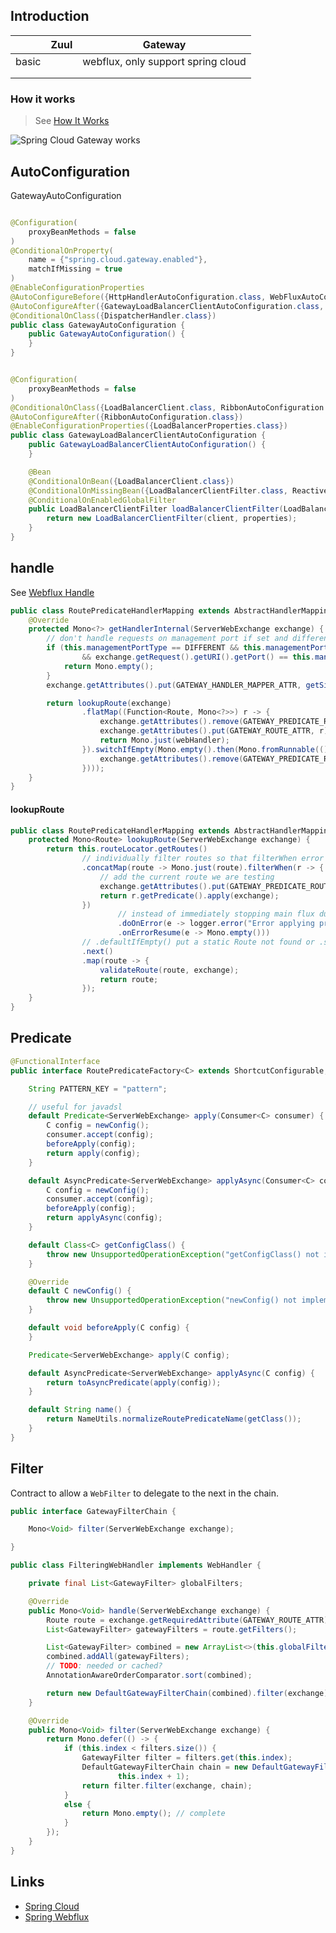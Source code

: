 ## Introduction



|       | Zuul | Gateway                            |
| ----- | ---- | ---------------------------------- |
| basic |      | webflux, only support spring cloud |
|       |      |                                    |
|       |      |                                    |


### How it works

> See [How It Works](https://cloud.spring.io/spring-cloud-static/spring-cloud-gateway/2.2.2.RELEASE/reference/html/#gateway-how-it-works)

![Spring Cloud Gateway works](https://cloud.spring.io/spring-cloud-static/spring-cloud-gateway/2.2.2.RELEASE/reference/html/images/spring_cloud_gateway_diagram.png)

## AutoConfiguration

GatewayAutoConfiguration

```java

@Configuration(
    proxyBeanMethods = false
)
@ConditionalOnProperty(
    name = {"spring.cloud.gateway.enabled"},
    matchIfMissing = true
)
@EnableConfigurationProperties
@AutoConfigureBefore({HttpHandlerAutoConfiguration.class, WebFluxAutoConfiguration.class})
@AutoConfigureAfter({GatewayLoadBalancerClientAutoConfiguration.class, GatewayClassPathWarningAutoConfiguration.class})
@ConditionalOnClass({DispatcherHandler.class})
public class GatewayAutoConfiguration {
    public GatewayAutoConfiguration() {
    }
}
```

```java

@Configuration(
    proxyBeanMethods = false
)
@ConditionalOnClass({LoadBalancerClient.class, RibbonAutoConfiguration.class, DispatcherHandler.class})
@AutoConfigureAfter({RibbonAutoConfiguration.class})
@EnableConfigurationProperties({LoadBalancerProperties.class})
public class GatewayLoadBalancerClientAutoConfiguration {
    public GatewayLoadBalancerClientAutoConfiguration() {
    }

    @Bean
    @ConditionalOnBean({LoadBalancerClient.class})
    @ConditionalOnMissingBean({LoadBalancerClientFilter.class, ReactiveLoadBalancerClientFilter.class})
    @ConditionalOnEnabledGlobalFilter
    public LoadBalancerClientFilter loadBalancerClientFilter(LoadBalancerClient client, LoadBalancerProperties properties) {
        return new LoadBalancerClientFilter(client, properties);
    }
}
```

## handle

See [Webflux Handle](/docs/CS/Java/Spring/webflux.md?id=handle)

```java
public class RoutePredicateHandlerMapping extends AbstractHandlerMapping {
    @Override
    protected Mono<?> getHandlerInternal(ServerWebExchange exchange) {
        // don't handle requests on management port if set and different than server port
        if (this.managementPortType == DIFFERENT && this.managementPort != null
                && exchange.getRequest().getURI().getPort() == this.managementPort) {
            return Mono.empty();
        }
        exchange.getAttributes().put(GATEWAY_HANDLER_MAPPER_ATTR, getSimpleName());

        return lookupRoute(exchange)
                .flatMap((Function<Route, Mono<?>>) r -> {
                    exchange.getAttributes().remove(GATEWAY_PREDICATE_ROUTE_ATTR);
                    exchange.getAttributes().put(GATEWAY_ROUTE_ATTR, r);
                    return Mono.just(webHandler);
                }).switchIfEmpty(Mono.empty().then(Mono.fromRunnable(() -> {
                    exchange.getAttributes().remove(GATEWAY_PREDICATE_ROUTE_ATTR);
                })));
    }
}
```

#### lookupRoute

```java
public class RoutePredicateHandlerMapping extends AbstractHandlerMapping {
    protected Mono<Route> lookupRoute(ServerWebExchange exchange) {
        return this.routeLocator.getRoutes()
                // individually filter routes so that filterWhen error delaying is not a problem
                .concatMap(route -> Mono.just(route).filterWhen(r -> {
                    // add the current route we are testing
                    exchange.getAttributes().put(GATEWAY_PREDICATE_ROUTE_ATTR, r.getId());
                    return r.getPredicate().apply(exchange);
                })
                        // instead of immediately stopping main flux due to error, log and swallow it
                        .doOnError(e -> logger.error("Error applying predicate for route: " + route.getId(), e))
                        .onErrorResume(e -> Mono.empty()))
                // .defaultIfEmpty() put a static Route not found or .switchIfEmpty().switchIfEmpty(Mono.<Route>empty().log("noroute"))
                .next()
                .map(route -> {
                    validateRoute(route, exchange);
                    return route;
                });
    }
}
```

## Predicate


```java
@FunctionalInterface
public interface RoutePredicateFactory<C> extends ShortcutConfigurable, Configurable<C> {

    String PATTERN_KEY = "pattern";

    // useful for javadsl
    default Predicate<ServerWebExchange> apply(Consumer<C> consumer) {
        C config = newConfig();
        consumer.accept(config);
        beforeApply(config);
        return apply(config);
    }

    default AsyncPredicate<ServerWebExchange> applyAsync(Consumer<C> consumer) {
        C config = newConfig();
        consumer.accept(config);
        beforeApply(config);
        return applyAsync(config);
    }

    default Class<C> getConfigClass() {
        throw new UnsupportedOperationException("getConfigClass() not implemented");
    }

    @Override
    default C newConfig() {
        throw new UnsupportedOperationException("newConfig() not implemented");
    }

    default void beforeApply(C config) {
    }

    Predicate<ServerWebExchange> apply(C config);

    default AsyncPredicate<ServerWebExchange> applyAsync(C config) {
        return toAsyncPredicate(apply(config));
    }

    default String name() {
        return NameUtils.normalizeRoutePredicateName(getClass());
    }
}
```

## Filter

Contract to allow a `WebFilter` to delegate to the next in the chain.

```java
public interface GatewayFilterChain {

	Mono<Void> filter(ServerWebExchange exchange);

}
```

```java
public class FilteringWebHandler implements WebHandler {

    private final List<GatewayFilter> globalFilters;

    @Override
    public Mono<Void> handle(ServerWebExchange exchange) {
        Route route = exchange.getRequiredAttribute(GATEWAY_ROUTE_ATTR);
        List<GatewayFilter> gatewayFilters = route.getFilters();

        List<GatewayFilter> combined = new ArrayList<>(this.globalFilters);
        combined.addAll(gatewayFilters);
        // TODO: needed or cached?
        AnnotationAwareOrderComparator.sort(combined);

        return new DefaultGatewayFilterChain(combined).filter(exchange);
    }

    @Override
    public Mono<Void> filter(ServerWebExchange exchange) {
        return Mono.defer(() -> {
            if (this.index < filters.size()) {
                GatewayFilter filter = filters.get(this.index);
                DefaultGatewayFilterChain chain = new DefaultGatewayFilterChain(this,
                        this.index + 1);
                return filter.filter(exchange, chain);
            }
            else {
                return Mono.empty(); // complete
            }
        });
    }
}
```


## Links

- [Spring Cloud](/docs/CS/Java/Spring_Cloud/Spring_Cloud.md?id=gateway)
- [Spring Webflux](/docs/CS/Java/Spring/webflux.md)